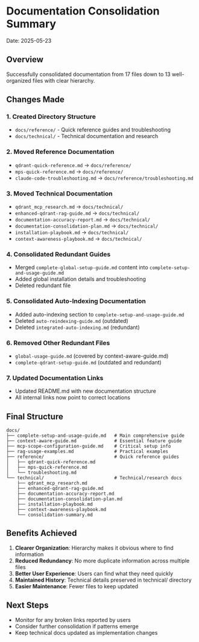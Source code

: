 # Documentation Consolidation Summary

Date: 2025-05-23

## Overview
Successfully consolidated documentation from 17 files down to 13 well-organized files with clear hierarchy.

## Changes Made

### 1. Created Directory Structure
- `docs/reference/` - Quick reference guides and troubleshooting
- `docs/technical/` - Technical documentation and research

### 2. Moved Reference Documentation
- `qdrant-quick-reference.md` → `docs/reference/`
- `mps-quick-reference.md` → `docs/reference/`
- `claude-code-troubleshooting.md` → `docs/reference/troubleshooting.md`

### 3. Moved Technical Documentation
- `qdrant_mcp_research.md` → `docs/technical/`
- `enhanced-qdrant-rag-guide.md` → `docs/technical/`
- `documentation-accuracy-report.md` → `docs/technical/`
- `documentation-consolidation-plan.md` → `docs/technical/`
- `installation-playbook.md` → `docs/technical/`
- `context-awareness-playbook.md` → `docs/technical/`

### 4. Consolidated Redundant Guides
- Merged `complete-global-setup-guide.md` content into `complete-setup-and-usage-guide.md`
- Added global installation details and troubleshooting
- Deleted redundant file

### 5. Consolidated Auto-Indexing Documentation
- Added auto-indexing section to `complete-setup-and-usage-guide.md`
- Deleted `auto-reindexing-guide.md` (outdated)
- Deleted `integrated-auto-indexing.md` (redundant)

### 6. Removed Other Redundant Files
- `global-usage-guide.md` (covered by context-aware-guide.md)
- `complete-qdrant-setup-guide.md` (outdated and redundant)

### 7. Updated Documentation Links
- Updated README.md with new documentation structure
- All internal links now point to correct locations

## Final Structure
```
docs/
├── complete-setup-and-usage-guide.md   # Main comprehensive guide
├── context-aware-guide.md              # Essential feature guide
├── mcp-scope-configuration-guide.md    # Critical setup info
├── rag-usage-examples.md               # Practical examples
├── reference/                          # Quick reference guides
│   ├── qdrant-quick-reference.md
│   ├── mps-quick-reference.md
│   └── troubleshooting.md
└── technical/                          # Technical/research docs
    ├── qdrant_mcp_research.md
    ├── enhanced-qdrant-rag-guide.md
    ├── documentation-accuracy-report.md
    ├── documentation-consolidation-plan.md
    ├── installation-playbook.md
    ├── context-awareness-playbook.md
    └── consolidation-summary.md
```

## Benefits Achieved
1. **Clearer Organization**: Hierarchy makes it obvious where to find information
2. **Reduced Redundancy**: No more duplicate information across multiple files
3. **Better User Experience**: Users can find what they need quickly
4. **Maintained History**: Technical details preserved in technical/ directory
5. **Easier Maintenance**: Fewer files to keep updated

## Next Steps
- Monitor for any broken links reported by users
- Consider further consolidation if patterns emerge
- Keep technical docs updated as implementation changes